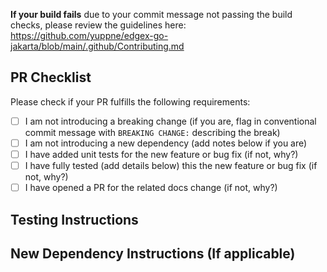 <!-- Expected Commit Message Description (imported automatically by GitHub) -->
<!-- Must conform to [conventional commits guidelines](https://github.com/yuppne/edgex-go-jakarta/blob/main/.github/Contributing.md) -->
<!-- Expected Commit message must contain Closes/Fixes #IssueNumber statement when there is a related issue -->

<!-- Add additional detailed description of need for change if no related issue -->

**If your build fails**  due to your commit message not passing the build checks, please review the guidelines here: https://github.com/yuppne/edgex-go-jakarta/blob/main/.github/Contributing.md

## PR Checklist
Please check if your PR fulfills the following requirements:

- [ ] I am not introducing a breaking change (if you are, flag in conventional commit message with `BREAKING CHANGE:` describing the break)
- [ ] I am not introducing a new dependency (add notes below if you are)
- [ ] I have added unit tests for the new feature or bug fix (if not, why?)
- [ ] I have fully tested (add details below) this the new feature or bug fix (if not, why?)
- [ ] I have opened a PR for the related docs change (if not, why?)
  <link to docs PR>

## Testing Instructions
<!-- How can the reviewers test your change? -->

## New Dependency Instructions (If applicable)
<!-- Please follow [vetting instructions](https://wiki.edgexfoundry.org/display/FA/Vetting+Process+for+3rd+Party+Dependencies) and place results here -->